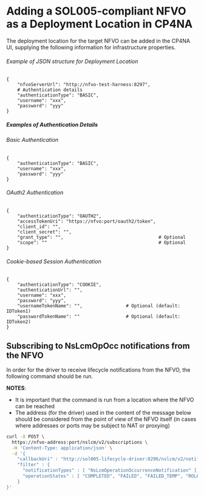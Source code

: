 # Adding a SOL005-compliant NFVO as a Deployment Location in CP4NA

The deployment location for the target NFVO can be added in the CP4NA UI, supplying the following information for infrastructure properties.

###### Example of JSON structure for Deployment Location
```jsonc
{
    "nfvoServerUrl": "http://nfvo-test-harness:8297",
    # Authentication details
    "authenticationType": "BASIC",
    "username": "xxx",
    "password": "yyy"
}
```

##### Examples of Authentication Details

###### Basic Authentication

```jsonc
{
    "authenticationType": "BASIC",
    "username": "xxx",
    "password": "yyy"
}
```

###### OAuth2 Authentication

```jsonc
{
    "authenticationType": "OAUTH2",
    "accessTokenUri": "https://nfvo:port/oauth2/token",
    "client_id": "",
    "client_secret": "",
    "grant_type": "",                                   # Optional
    "scope": ""                                         # Optional
}
```

###### Cookie-based Session Authentication

```jsonc
{
    "authenticationType": "COOKIE",
    "authenticationUrl": "",
    "username": "xxx",
    "password": "yyy",
    "usernameTokenName": "",                # Optional (default: IDToken1)
    "passwordTokenName": ""                 # Optional (default: IDToken2)
}
```

## Subscribing to NsLcmOpOcc notifications from the NFVO

In order for the driver to receive lifecycle notifications from the NFVO, the following command should be run.

**NOTES**:
- It is important that the command is run from a location where the NFVO can be reached
- The address (for the driver) used in the content of the message below should be considered from the point of view of the NFVO itself (in cases where addresses or ports may be subject to NAT or proxying) 

```bash
curl -X POST \
  https://nfvo-address:port/nslcm/v2/subscriptions \
  -H 'Content-Type: application/json' \
  -d '{
    "callbackUri" : "http://sol005-lifecycle-driver:8296/nslcm/v2/notifications",
    "filter" : {
      "notificationTypes" : [ "NsLcmOperationOccurrenceNotification" ],
      "operationStates" : [ "COMPLETED", "FAILED", "FAILED_TEMP", "ROLLED_BACK" ]
    }
}'
```
